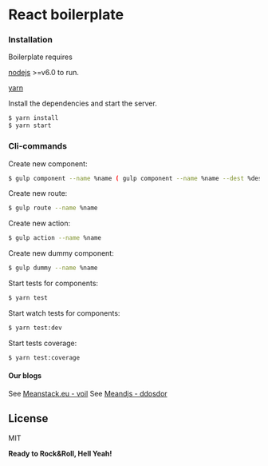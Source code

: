 # React boilerplate

### Installation

Boilerplate requires 

  [nodejs](https://nodejs.org/en/) >=v6.0 to run.
  
  [yarn](https://yarnpkg.com/lang/en/)

Install the dependencies and start the server.

```sh
$ yarn install
$ yarn start
```

### Cli-commands

Create new component:
```sh
$ gulp component --name %name ( gulp component --name %name --dest %dest)
```

Create new route:
```sh
$ gulp route --name %name
```

Create new action:
```sh
$ gulp action --name %name
```

Create new dummy component:
```sh
$ gulp dummy --name %name
```

Start tests for components:
```sh
$ yarn test
```

Start watch tests for components:
```sh
$ yarn test:dev
```

Start tests coverage:
```sh
$ yarn test:coverage
```

#### Our blogs

See [Meanstack.eu - voil](http://meanstack.eu/)
See [Meandjs - ddosdor](http://meandjs.com/)

License
----

MIT


**Ready to Rock&Roll, Hell Yeah!**